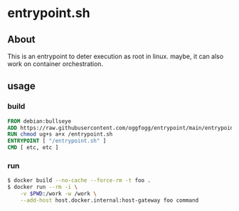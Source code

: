 # entrypoint.sh

## About

This is an entrypoint to deter execution as root in linux.
maybe, it can also work on container orchestration.


## usage

### build

```Dockerfile
FROM debian:bullseye
ADD https://raw.githubusercontent.com/oggfogg/entrypoint/main/entrypoint.sh /
RUN chmod ug+s a+x /entrypoint.sh
ENTRYPOINT [ "/entrypoint.sh" ]
CMD [ etc, etc ]
```

### run

```bash
$ docker build --no-cache --force-rm -t foo .
$ docker run --rm -i \
    -v $PWD:/work -w /work \
    --add-host host.docker.internal:host-gateway foo command
```

